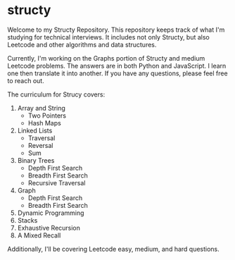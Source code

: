 # structy

Welcome to my Structy Repository. This repository keeps track of what I'm studying for technical interviews. It includes not only Structy, but also Leetcode and other algorithms and data structures.  

Currently, I'm working on the Graphs portion of Structy and medium Leetcode problems. The answers are in both Python and JavaScript. I learn one then translate it into another. If you have any questions, please feel free to reach out. 

The curriculum for Strucy covers:

1. Array and String
   * Two Pointers
   * Hash Maps
3. Linked Lists
   * Traversal
   * Reversal
   * Sum
5. Binary Trees
   * Depth First Search
   * Breadth First Search
   * Recursive Traversal 
7. Graph
   * Depth First Search
   * Breadth First Search
8. Dynamic Programming
9. Stacks
10. Exhaustive Recursion
11. A Mixed Recall

Additionally, I'll be covering Leetcode easy, medium, and hard questions. 
